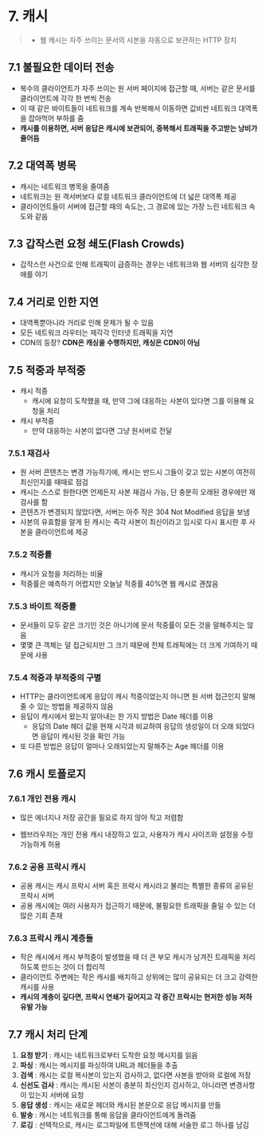 # 7. 캐시

> - 웹 캐시는 자주 쓰이는 문서의 사본을 자동으로 보관하는 HTTP 장치

## 7.1 불필요한 데이터 전송

- 복수의 클라이언트가 자주 쓰이는 원 서버 페이지에 접근할 때, 서버는 같은 문서를 클라이언트에 각각 한 번씩 전송
- 이 때 같은 바이트들이 네트워크를 계속 반복해서 이동하면 값비싼 네트워크 대역폭을 잡아먹어 부하를 줌
- **캐시를 이용하면, 서버 응답은 캐시에 보관되어, 중복해서 트래픽을 주고받는 낭비가 줄어듬**

## 7.2 대역폭 병목

- 캐시는 네트워크 병목을 줄여줌
- 네트워크는 원 격서버보다 로컬 네트워크 클라이언트에 더 넓은 대역폭 제공
- 클라이언트들이 서버에 접근할 때의 속도는, 그 경로에 있는 가장 느린 네트워크 속도와 같음

## 7.3 갑작스런 요청 쇄도(Flash Crowds)

- 갑작스런 사건으로 인해 트래픽이 급증하는 경우는 네트워크와 웹 서버의 심각한 장애를 야기

## 7.4 거리로 인한 지연

- 대역폭뿐아니라 거리로 인해 문제가 될 수 있음
- 모든 네트워크 라우터는 제각각 인터넷 트래픽을 지연
- CDN의 등장? **CDN은 캐싱을 수행하지만, 캐싱은 CDN이 아님**

## 7.5 적중과 부적중

- 캐시 적중
  - 캐시에 요청이 도착했을 때, 만약 그에 대응하는 사본이 있다면 그를 이용해 요청을 처리
- 캐시 부적중
  - 만약 대응하는 사본이 없다면 그냥 원서버로 전달

### 7.5.1 재검사

- 원 서버 콘텐츠는 변경 가능하기에, 캐시는 반드시 그들이 갖고 있는 사본이 여전히 최신인지를 때때로 점검
- 캐시는 스스로 원한다면 언제든지 사본 재검사 가능, 단 충분히 오래된 경우에만 재검사를 함
- 콘텐츠가 변경되지 않았다면, 서버는 아주 작은 304 Not Modified 응답을 보냄
- 사본의 유효함을 알게 된 캐시는 즉각 사본이 최신이라고 임시로 다시 표시한 후 사본을 클라이언트에 제공

### 7.5.2 적중률

- 캐시가 요청을 처리하는 비율
- 적중률은 예측하기 어렵지만 오늘날 적중률 40%면 웹 캐시로 괜찮음

### 7.5.3 바이트 적중률

- 문서들이 모두 같은 크기인 것은 아니기에 문서 적중률이 모든 것을 말해주지는 않음
- 몇몇 큰 객체는 덜 접근되지만 그 크기 때문에 전체 트래픽에는 더 크게 기여하기 때문에 사용

### 7.5.4 적중과 부적중의 구별

- HTTP는 클라이언트에게 응답이 캐시 적중이었는지 아니면 원 서버 접근인지 말해줄 수 있는 방법을 제공하지 않음
- 응답이 캐시에서 왔는지 알아내는 한 가지 방법은 Date 헤더를 이용
  - 응답의 Date 헤더 값을 현재 시각과 비교하여 응답의 생성일이 더 오래 되었다면 응답이 캐시된 것을 확인 가능
- 또 다른 방법은 응답이 얼마나 오래되었는지 말해주는 Age 헤더를 이용

## 7.6 캐시 토폴로지

### 7.6.1 개인 전용 캐시

- 많은 에너지나 저장 공간을 필요로 하지 않아 작고 저렴함

- 웹브라우저는 개인 전용 캐시 내장하고 있고, 사용자가 캐시 사이즈와 설정을 수정 가능하게 허용

### 7.6.2 공용 프락시 캐시

- 공용 캐시는 캐시 프락시 서버 혹은 프락시 캐시라고 불리는 특별한 종류의 공유된 프락시 서버
- 공용 캐시에는 여러 사용자가 접근하기 때문에, 불필요한 트래픽을 줄일 수 있는 더 많은 기회 존재

### 7.6.3 프락시 캐시 계층들

- 작은 캐시에서 캐시 부적중이 발생했을 때 더 큰 부모 캐시가 남겨진 트래픽을 처리하도록 만드는 것이 더 합리적
- 클라이언트 주변에는 작은 캐시를 배치하고 상위에는 많이 공유되는 더 크고 강력한 캐시를 사용
- **캐시의 계층이 깊다면, 프락시 연쇄가 길어지고 각 중간 프락시는 현저한 성능 저하 유발 가능**

## 7.7 캐시 처리 단계

1. **요청 받기** : 캐시는 네트워크로부터 도착한 요청 메시지를 읽음
2. **파싱** : 캐시는 메시지를 파싱하여 URL과 헤더들을 추출
3. **검색** : 캐시는 로컬 복사본이 있는지 검사하고, 없다면 사본을 받아와 로컬에 저장
4. **신선도 검사** : 캐시는 캐시된 사본이 충분히 최신인지 검사하고, 아니라면 변경사항이 있는지 서버에 요청
5. **응답 생성** : 캐시는 새로운 헤더와 캐시된 본문으로 응답 메시지를 만듦
6. **발송** : 캐시는 네트워크를 통해 응답을 클라이언트에게 돌려줌
7. **로깅** : 선택적으로, 캐시는 로그파일에 트랜잭션에 대해 서술한 로그 하나를 남김